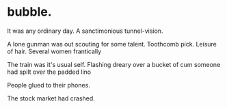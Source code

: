 # bubble.

<!-- Walking into work. -->

It was any ordinary day. A sanctimonious tunnel-vision. 

A lone gunman was out scouting for some talent. Toothcomb pick. Leisure of hair. Several women frantically

The train was it's usual self. Flashing dreary over a bucket of cum someone had spilt over the padded lino


People glued to their phones.

The stock market had crashed.






<!-- Pulled into the bosses' office -->

